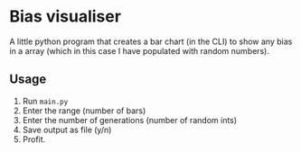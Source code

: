 # Bias visualiser

A little python program that creates a bar chart (in the CLI) to show any bias in a array (which in this case I have populated with random numbers).


## Usage

1. Run `main.py`
2. Enter the range (number of bars)
3. Enter the number of generations (number of random ints)
4. Save output as file (y/n)
5. Profit.
